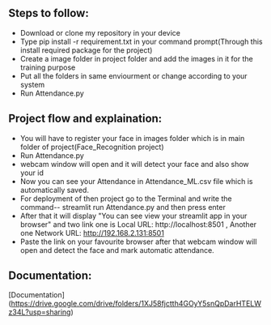 
## Steps to follow:
* Download or clone my repository in your device
* Type pip install -r requirement.txt in your command prompt(Through this install required package for the project)
* Create a image folder in project folder and add the images in it for the training purpose
* Put all the folders in same enviourment or change according to your system
* Run Attendance.py
## Project flow and explaination:
* You will have to register your face in images folder which is in main folder of project(Face_Recognition project)
* Run Attendance.py
* webcam window will open and it will detect your face and also show your id
* Now you can see your Attendance in Attendance_ML.csv file which is automatically saved.
* For deployment of then project go to the Terminal and write the command-- streamlit run Attendance.py and then press enter
* After that it will display "You can see view your streamlit app in your browser" and two link one is Local URL: http://localhost:8501 , Another one Network URL: http://192.168.2.131:8501
* Paste the link on your favourite browser after that webcam window will open and detect the face and mark automatic attendance.
## Documentation:

[Documentation] (https://drive.google.com/drive/folders/1XJ58fjctth4GOyY5snQpDarHTELWz34L?usp=sharing)

